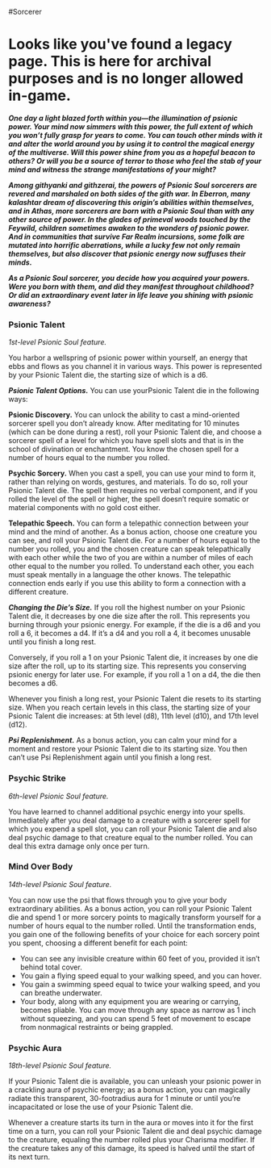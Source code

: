 #Sorcerer
# Looks like you've found a legacy page. This is here for archival purposes and is no longer allowed in-game.

***One day a light blazed forth within you—the illumination of psionic power. Your mind now simmers with this power, the full extent of which you won’t fully grasp for years to come. You can touch other minds with it and alter the world around you by using it to control the magical energy of the multiverse. Will this power shine from you as a hopeful beacon to others? Or will you be a source of terror to those who feel the stab of your mind and witness the strange manifestations of your might?***

***Among githyanki and githzerai, the powers of Psionic Soul sorcerers are revered and marshaled on both sides of the gith war. In Eberron, many kalashtar dream of discovering this origin’s abilities within themselves, and in Athas, more sorcerers are born with a Psionic Soul than with any other source of power. In the glades of primeval woods touched by the Feywild, children sometimes awaken to the wonders of psionic power. And in communities that survive Far Realm incursions, some folk are mutated into horrific aberrations, while a lucky few not only remain themselves, but also discover that psionic energy now suffuses their minds.***

***As a Psionic Soul sorcerer, you decide how you acquired your powers. Were you born with them, and did they manifest throughout childhood? Or did an extraordinary event later in life leave you shining with psionic awareness?***

### Psionic Talent
*1st-level Psionic Soul feature.*

You harbor a wellspring of psionic power within yourself, an energy that ebbs and flows as you channel it in various ways. This power is represented by your Psionic Talent die, the starting size of which is a d6.

***Psionic Talent Options.*** You can use yourPsionic Talent die in the following ways:

**Psionic Discovery.** You can unlock the ability to cast a mind-oriented sorcerer spell you don’t already know. After meditating for 10 minutes (which can be done during a rest), roll your Psionic Talent die, and choose a sorcerer spell of a level for which you have spell slots and that is in the school of divination or enchantment. You know the chosen spell for a number of hours equal to the number you rolled.

**Psychic Sorcery.** When you cast a spell, you can use your mind to form it, rather than relying on words, gestures, and materials. To do so, roll your Psionic Talent die. The spell then requires no verbal component, and if you rolled the level of the spell or higher, the spell doesn’t require somatic or material components with no gold cost either.

**Telepathic Speech.** You can form a telepathic connection between your mind and the mind of another. As a bonus action, choose one creature you can see, and roll your Psionic Talent die. For a number of hours equal to the number you rolled, you and the chosen creature can speak telepathically with each other while the two of you are within a number of miles of each other equal to the number you rolled. To understand each other, you each must speak mentally in a language the other knows. The telepathic connection ends early if you use this ability to form a connection with a different creature.

***Changing the Die’s Size.*** If you roll the highest number on your Psionic Talent die, it decreases by one die size after the roll. This represents you burning through your psionic energy. For example, if the die is a d6 and you roll a 6, it becomes a d4. If it’s a d4 and you roll a 4, it becomes unusable until you finish a long rest.

Conversely, if you roll a 1 on your Psionic Talent die, it increases by one die size after the roll, up to its starting size. This represents you conserving psionic energy for later use. For example, if you roll a 1 on a d4, the die then becomes a d6.

Whenever you finish a long rest, your Psionic Talent die resets to its starting size. When you reach certain levels in this class, the starting size of your Psionic Talent die increases: at 5th level (d8), 11th level (d10), and 17th level (d12).

***Psi Replenishment.*** As a bonus action, you can calm your mind for a moment and restore your Psionic Talent die to its starting size. You then can’t use Psi Replenishment again until you finish a long rest.

### Psychic Strike
*6th-level Psionic Soul feature.*

You have learned to channel additional psychic energy into your spells. Immediately after you deal damage to a creature with a sorcerer spell for which you expend a spell slot, you can roll your Psionic Talent die and also deal psychic damage to that creature equal to the number rolled. You can deal this extra damage only once per turn.

### Mind Over Body
*14th-level Psionic Soul feature.*

You can now use the psi that flows through you to give your body extraordinary abilities. As a bonus action, you can roll your Psionic Talent die and spend 1 or more sorcery points to magically transform yourself for a number of hours equal to the number rolled. Until the transformation ends, you gain one of the following benefits of your choice for each sorcery point you spent, choosing a different benefit for each point:

* You can see any invisible creature within 60 feet of you, provided it isn’t behind total cover.
* You gain a flying speed equal to your walking speed, and you can hover.
* You gain a swimming speed equal to twice your walking speed, and you can breathe underwater.
* Your body, along with any equipment you are wearing or carrying, becomes pliable. You can move through any space as narrow as 1 inch without squeezing, and you can spend 5 feet of movement to escape from nonmagical restraints or being grappled.

### Psychic Aura
*18th-level Psionic Soul feature.*

If your Psionic Talent die is available, you can unleash your psionic power in a crackling aura of psychic energy; as a bonus action, you can magically radiate this transparent, 30-footradius aura for 1 minute or until you’re incapacitated or lose the use of your Psionic Talent die.

Whenever a creature starts its turn in the aura or moves into it for the first time on a turn, you can roll your Psionic Talent die and deal psychic damage to the creature, equaling the number rolled plus your Charisma modifier. If the creature takes any of this damage, its speed is halved until the start of its next turn.